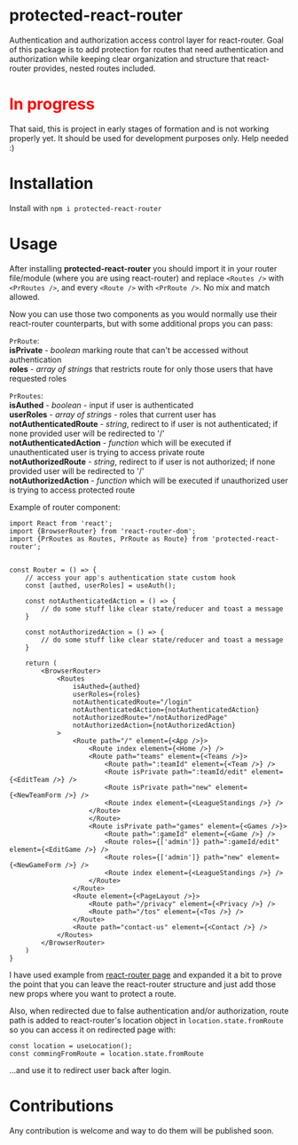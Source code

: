 # protected-react-router
Authentication and authorization access control layer for react-router.
Goal of this package is to add protection for routes that need authentication and authorization while keeping clear organization and structure that react-router provides, nested routes included.

# <span style="color:red">In progress</span>
That said, this is project in early stages of formation and is not working properly yet. It should be used for development purposes only.
Help needed :)

# Installation
Install with `npm i protected-react-router`

# Usage
After installing **protected-react-router** you should import it in your router file/module
(where you are using react-router) and replace `<Routes />` with `<PrRoutes />`,
and every `<Route />` with `<PrRoute />`. No mix and match allowed.

Now you can use those two components as you would normally use their react-router counterparts, but with some additional props you can pass:

`PrRoute`:  
**isPrivate** - _boolean_ marking route that can't be accessed without authentication  
**roles** - _array of strings_ that restricts route for only those users that have requested roles


`PrRoutes`:  
**isAuthed** - _boolean_ - input if user is authenticated  
**userRoles** - _array of strings_ - roles that current user has  
**notAuthenticatedRoute** - _string_, redirect to if user is not authenticated; if none provided user will be redirected to '/'  
**notAuthenticatedAction** - _function_ which will be executed if unauthenticated user is trying to access private route  
**notAuthorizedRoute** - _string_, redirect to if user is not authorized; if none provided user will be redirected to '/'  
**notAuthorizedAction** - _function_ which will be executed if unauthorized user is trying to access protected route


Example of router component:
```
import React from 'react';
import {BrowserRouter} from 'react-router-dom';
import {PrRoutes as Routes, PrRoute as Route} from 'protected-react-router';


const Router = () => {
    // access your app's authentication state custom hook
    const [authed, userRoles] = useAuth();
    
    const notAuthenticatedAction = () => {
        // do some stuff like clear state/reducer and toast a message
    }
    
    const notAuthorizedAction = () => {
        // do some stuff like clear state/reducer and toast a message
    }

    return (
        <BrowserRouter>
            <Routes
                isAuthed={authed}
                userRoles={roles} 
                notAuthenticatedRoute="/login"
                notAuthenticatedAction={notAuthenticatedAction}
                notAuthorizedRoute="/notAuthorizedPage"
                notAuthorizedAction={notAuthorizedAction}
            >
                <Route path="/" element={<App />}>
                    <Route index element={<Home />} />
                    <Route path="teams" element={<Teams />}>
                        <Route path=":teamId" element={<Team />} />
                        <Route isPrivate path=":teamId/edit" element={<EditTeam />} />
                        <Route isPrivate path="new" element={<NewTeamForm />} />
                        <Route index element={<LeagueStandings />} />
                    </Route>
                    </Route>
                    <Route isPrivate path="games" element={<Games />}>
                        <Route path=":gameId" element={<Game />} />
                        <Route roles={['admin']} path=":gameId/edit" element={<EditGame />} />
                        <Route roles={['admin']} path="new" element={<NewGameForm />} />
                        <Route index element={<LeagueStandings />} />
                    </Route>
                </Route>
                <Route element={<PageLayout />}>
                    <Route path="/privacy" element={<Privacy />} />
                    <Route path="/tos" element={<Tos />} />
                </Route>
                <Route path="contact-us" element={<Contact />} />
            </Routes>
        </BrowserRouter>
    )
}
```
I have used example from [react-router page](https://reactrouter.com/en/main/start/concepts) and expanded it a bit to prove the point that you can leave the react-router structure and just add those new props where you want to protect a route.

Also, when redirected due to false authentication and/or authorization, route path is added to react-router's location object in `location.state.fromRoute`
so you can access it on redirected page with:
```
const location = useLocation();
const commingFromRoute = location.state.fromRoute
```
...and use it to redirect user back after login.

# Contributions
Any contribution is welcome and way to do them will be published soon. 
